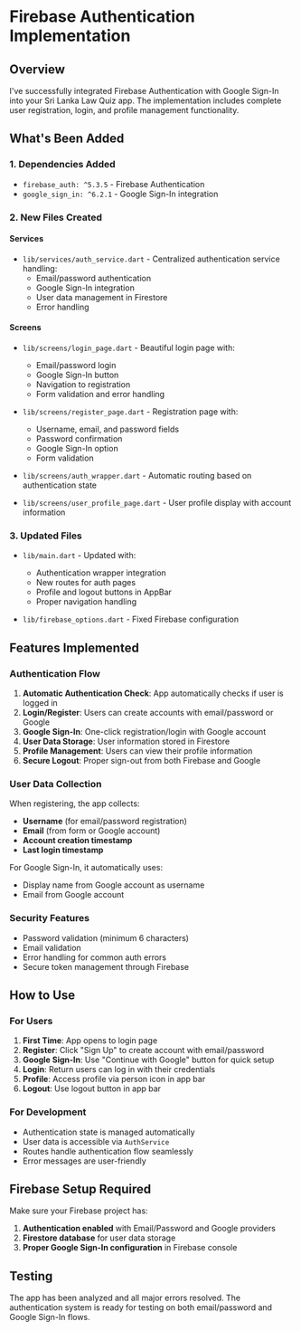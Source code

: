 # Firebase Authentication Implementation

## Overview
I've successfully integrated Firebase Authentication with Google Sign-In into your Sri Lanka Law Quiz app. The implementation includes complete user registration, login, and profile management functionality.

## What's Been Added

### 1. Dependencies Added
- `firebase_auth: ^5.3.5` - Firebase Authentication
- `google_sign_in: ^6.2.1` - Google Sign-In integration

### 2. New Files Created

#### Services
- `lib/services/auth_service.dart` - Centralized authentication service handling:
  - Email/password authentication
  - Google Sign-In integration
  - User data management in Firestore
  - Error handling

#### Screens
- `lib/screens/login_page.dart` - Beautiful login page with:
  - Email/password login
  - Google Sign-In button
  - Navigation to registration
  - Form validation and error handling

- `lib/screens/register_page.dart` - Registration page with:
  - Username, email, and password fields
  - Password confirmation
  - Google Sign-In option
  - Form validation

- `lib/screens/auth_wrapper.dart` - Automatic routing based on authentication state
- `lib/screens/user_profile_page.dart` - User profile display with account information

### 3. Updated Files
- `lib/main.dart` - Updated with:
  - Authentication wrapper integration
  - New routes for auth pages
  - Profile and logout buttons in AppBar
  - Proper navigation handling

- `lib/firebase_options.dart` - Fixed Firebase configuration

## Features Implemented

### Authentication Flow
1. **Automatic Authentication Check**: App automatically checks if user is logged in
2. **Login/Register**: Users can create accounts with email/password or Google
3. **Google Sign-In**: One-click registration/login with Google account
4. **User Data Storage**: User information stored in Firestore
5. **Profile Management**: Users can view their profile information
6. **Secure Logout**: Proper sign-out from both Firebase and Google

### User Data Collection
When registering, the app collects:
- **Username** (for email/password registration)
- **Email** (from form or Google account)
- **Account creation timestamp**
- **Last login timestamp**

For Google Sign-In, it automatically uses:
- Display name from Google account as username
- Email from Google account

### Security Features
- Password validation (minimum 6 characters)
- Email validation
- Error handling for common auth errors
- Secure token management through Firebase

## How to Use

### For Users
1. **First Time**: App opens to login page
2. **Register**: Click "Sign Up" to create account with email/password
3. **Google Sign-In**: Use "Continue with Google" button for quick setup
4. **Login**: Return users can log in with their credentials
5. **Profile**: Access profile via person icon in app bar
6. **Logout**: Use logout button in app bar

### For Development
- Authentication state is managed automatically
- User data is accessible via `AuthService`
- Routes handle authentication flow seamlessly
- Error messages are user-friendly

## Firebase Setup Required
Make sure your Firebase project has:
1. **Authentication enabled** with Email/Password and Google providers
2. **Firestore database** for user data storage
3. **Proper Google Sign-In configuration** in Firebase console

## Testing
The app has been analyzed and all major errors resolved. The authentication system is ready for testing on both email/password and Google Sign-In flows.
